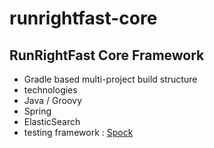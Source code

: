 runrightfast-core
=================

RunRightFast Core Framework
---------------------------
- Gradle based multi-project build structure
- technologies
 - Java / Groovy
 - Spring
 - ElasticSearch
- testing framework : [Spock](https://code.google.com/p/spock/wiki/SpockBasics "Spock") 

